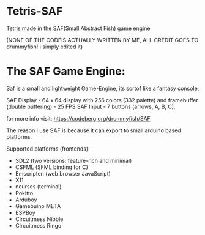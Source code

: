 # Tetris-SAF
Tetris made in the SAF(Small Abstract Fish) game engine

(NONE OF THE CODEIS ACTUALLY WRITTEN BY ME, ALL CREDIT GOES TO drummyfish! i simply edited it)

# The SAF Game Engine:
Saf is a small and lightweight Game-Engine, its sortof like a fantasy console,

SAF Display - 64 x 64 display with 256 colors (332 palette) and framebuffer (double buffering) - 25 FPS
SAF Input - 7 buttons (arrows, A, B, C).

for more info visit: https://codeberg.org/drummyfish/SAF

The reason I use SAF is because it can export to small arduino based platforms:

Supported platforms (frontends):
  - SDL2 (two versions: feature-rich and minimal)
  - CSFML (SFML binding for C)
  - Emscripten (web browser JavaScript)
  - X11
  - ncurses (terminal)
  - Pokitto
  - Arduboy
  - Gamebuino META
  - ESPBoy
  - Circuitmess Nibble
  - Circuitmess Ringo
